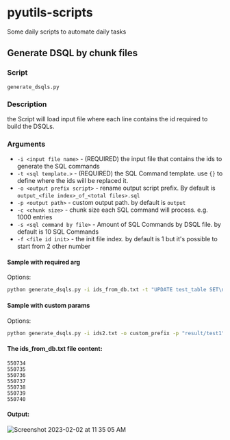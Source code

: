 # pyutils-scripts
Some daily scripts to automate daily tasks


## Generate DSQL by chunk files

### Script
`generate_dsqls.py`

### Description

the Script will load input file where each line contains the id required to build the DSQLs.

### Arguments
  - `-i <input file name>` - (REQUIRED) the input file that contains the ids to generate the SQL commands
  -  `-t <sql template.>` - (REQUIRED) the SQL Command template. use `{}` to define where the ids will be replaced it.
  - `-o <output prefix script>` - rename output script prefix. By default is `output_<file index>_of_<total files>.sql`
  - `-p <output path>` - custom output path. by default is `output`
  - `-c <chunk size>` - chunk size each SQL command will process. e.g. 1000 entries
  -  `-s <sql command by file>` - Amount of SQL Commands by DSQL file. by default is 10 SQL Commands
  -  `-f <file id init>` - the init file index. by default is 1 but it's possible to start from 2 other number

#### Sample with required arg
Options: 

``` bash
python generate_dsqls.py -i ids_from_db.txt -t "UPDATE test_table SET\n\t\`status\` = 'NOT_AVAILABLE'\nWHERE id IN ({});\n\n"
```

#### Sample with custom params
Options: 

``` bash
python generate_dsqls.py -i ids2.txt -o custom_prefix -p "result/test1" -c 1000 -s 10 -t "UPDATE test_table SET\n\t`status` = 'NOT_AVAILABLE'\nWHERE id IN ({});\n\n"
```

#### The ids_from_db.txt file content:
```
550734
550735
550736
550737
550738
550739
550740
```

#### Output:

![Screenshot 2023-02-02 at 11 35 05 AM](https://user-images.githubusercontent.com/107439697/216432333-b103c1fe-6dfa-44d9-bbc3-46ab0ca3943b.png)



